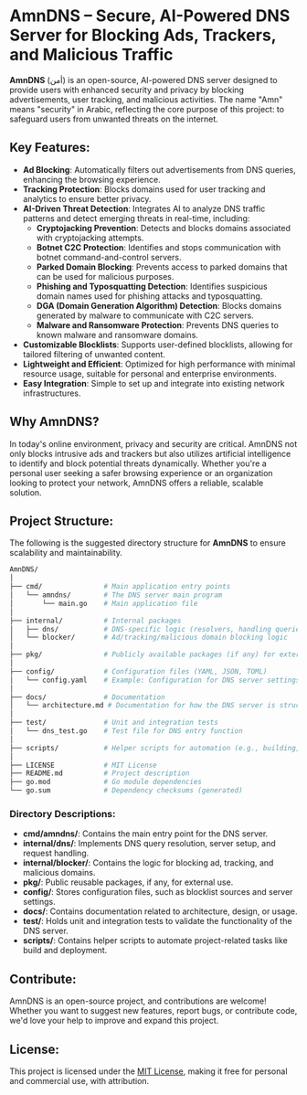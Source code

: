 # AmnDNS – Secure, AI-Powered DNS Server for Blocking Ads, Trackers, and Malicious Traffic

**AmnDNS** (أمن) is an open-source, AI-powered DNS server designed to provide users with enhanced security and privacy by blocking advertisements, user tracking, and malicious activities. The name "Amn" means "security" in Arabic, reflecting the core purpose of this project: to safeguard users from unwanted threats on the internet.

## Key Features:
- **Ad Blocking**: Automatically filters out advertisements from DNS queries, enhancing the browsing experience.
- **Tracking Protection**: Blocks domains used for user tracking and analytics to ensure better privacy.
- **AI-Driven Threat Detection**: Integrates AI to analyze DNS traffic patterns and detect emerging threats in real-time, including:
  - **Cryptojacking Prevention**: Detects and blocks domains associated with cryptojacking attempts. 
  - **Botnet C2C Protection**: Identifies and stops communication with botnet command-and-control servers. 
  - **Parked Domain Blocking**: Prevents access to parked domains that can be used for malicious purposes. 
  - **Phishing and Typosquatting Detection**: Identifies suspicious domain names used for phishing attacks and typosquatting. 
  - **DGA (Domain Generation Algorithm) Detection**: Blocks domains generated by malware to communicate with C2C servers. 
  - **Malware and Ransomware Protection**: Prevents DNS queries to known malware and ransomware domains.
- **Customizable Blocklists**: Supports user-defined blocklists, allowing for tailored filtering of unwanted content.
- **Lightweight and Efficient**: Optimized for high performance with minimal resource usage, suitable for personal and enterprise environments.
- **Easy Integration**: Simple to set up and integrate into existing network infrastructures.

## Why AmnDNS?
In today's online environment, privacy and security are critical. AmnDNS not only blocks intrusive ads and trackers but also utilizes artificial intelligence to identify and block potential threats dynamically. Whether you're a personal user seeking a safer browsing experience or an organization looking to protect your network, AmnDNS offers a reliable, scalable solution.

## Project Structure:

The following is the suggested directory structure for **AmnDNS** to ensure scalability and maintainability.
```bash
AmnDNS/
│
├── cmd/               # Main application entry points
│   └── amndns/        # The DNS server main program
│       └── main.go    # Main application file
│
├── internal/          # Internal packages 
│   ├── dns/           # DNS-specific logic (resolvers, handling queries)
│   └── blocker/       # Ad/tracking/malicious domain blocking logic
│
├── pkg/               # Publicly available packages (if any) for external use
│
├── config/            # Configuration files (YAML, JSON, TOML)
│   └── config.yaml    # Example: Configuration for DNS server settings
│
├── docs/              # Documentation
│   └── architecture.md # Documentation for how the DNS server is structured
│
├── test/              # Unit and integration tests
│   └── dns_test.go    # Test file for DNS entry function
│
├── scripts/           # Helper scripts for automation (e.g., building, running)
│
├── LICENSE            # MIT License
├── README.md          # Project description
├── go.mod             # Go module dependencies
└── go.sum             # Dependency checksums (generated)
```

### Directory Descriptions:

- **cmd/amndns/**: Contains the main entry point for the DNS server.
- **internal/dns/**: Implements DNS query resolution, server setup, and request handling.
- **internal/blocker/**: Contains the logic for blocking ad, tracking, and malicious domains.
- **pkg/**: Public reusable packages, if any, for external use.
- **config/**: Stores configuration files, such as blocklist sources and server settings.
- **docs/**: Contains documentation related to architecture, design, or usage.
- **test/**: Holds unit and integration tests to validate the functionality of the DNS server.
- **scripts/**: Contains helper scripts to automate project-related tasks like build and deployment.


## Contribute:
AmnDNS is an open-source project, and contributions are welcome! Whether you want to suggest new features, report bugs, or contribute code, we'd love your help to improve and expand this project.

## License:
This project is licensed under the [MIT License](./LICENSE), making it free for personal and commercial use, with attribution.
